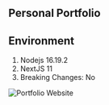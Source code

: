 ## Personal Portfolio

## Environment
1. Nodejs 16.19.2
2. NextJS 11
3. Breaking Changes: No

![Portfolio Website](https://i.ibb.co/WgPMpts/image.png)

